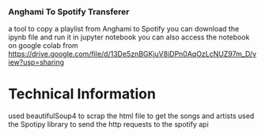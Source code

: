 ### Anghami To Spotify Transferer
a tool to copy a playlist from Anghami to Spotify 
you can download the ipynb file and run it in jupyter notebook
you can also access the notebook on google colab from https://drive.google.com/file/d/13De5znBGKjuV8iDPn0AqOzLcNUZ97m_D/view?usp=sharing

# Technical Information 
used beautifulSoup4 to scrap the html file to get the songs and artists 
used the Spotipy library to send the http requests to the spotify api 
